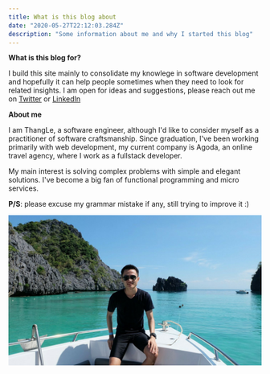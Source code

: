 ```yaml
---
title: What is this blog about
date: "2020-05-27T22:12:03.284Z"
description: "Some information about me and why I started this blog"
---
```


**What is this blog for?**

I build this site mainly to consolidate my knowlege in software development and hopefully it can help people sometimes when they 
need to look for related insights. I am open for ideas and suggestions, please reach out me on <a target='blank' href='https://twitter.com/ThangLeQuoc'>Twitter</a> or <a target="blank" href='https://www.linkedin.com/in/thang-le-a9695341'>LinkedIn</a>

<!-- **Why ads ?** 

I include ads to increase incentive for myself and help me be more productive, having more income is always nice. I apologize if it annoys you. -->


**About me**

I am ThangLe, a software engineer, although I'd like to consider myself as a practitioner of software craftsmanship. Since graduation, I've been
working primarily with web development, my current company is Agoda, an online travel agency, where I work as a fullstack developer.

My main interest is solving complex problems with simple and elegant solutions. I've become a big fan of functional programming and micro services.

**P/S**: please excuse my grammar mistake if any, still trying to improve it :)

![Thailand beach](./thailand-beach.png)
